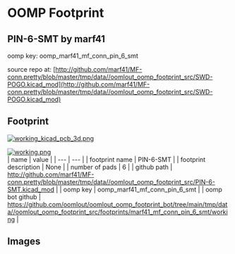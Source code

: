 # OOMP Footprint  
## PIN-6-SMT  by marf41  
  
oomp key: oomp_marf41_mf_conn_pin_6_smt  
  
source repo at: [http://github.com/marf41/MF-conn.pretty/blob/master/tmp/data//oomlout_oomp_footprint_src/SWD-POGO.kicad_mod](http://github.com/marf41/MF-conn.pretty/blob/master/tmp/data//oomlout_oomp_footprint_src/SWD-POGO.kicad_mod)  
## Footprint  
  
[![working_kicad_pcb_3d.png](working_kicad_pcb_3d_600.png)](working_kicad_pcb_3d.png)  
  
[![working.png](working_600.png)](working.png)  
| name | value | 
| --- | --- | 
| footprint name | PIN-6-SMT | 
| footprint description | None | 
| number of pads | 6 | 
| github path | http://github.com/marf41/MF-conn.pretty/blob/master/tmp/data//oomlout_oomp_footprint_src/PIN-6-SMT.kicad_mod | 
| oomp key | oomp_marf41_mf_conn_pin_6_smt | 
| oomp bot github | https://github.com/oomlout/oomlout_oomp_footprint_bot/tree/main/tmp/data//oomlout_oomp_footprint_src/footprints/marf41_mf_conn_pin_6_smt/working | 
## Images  
